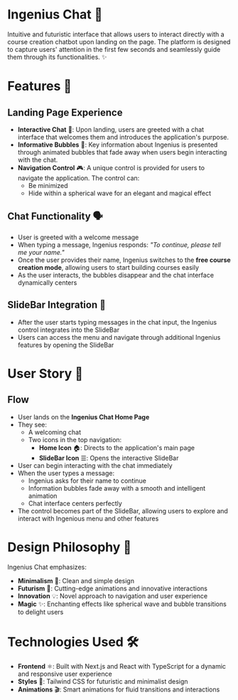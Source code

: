 # Ingenius Chat 🤖

Intuitive and futuristic interface that allows users to interact directly with a course creation chatbot upon landing on the page. The platform is designed to capture users' attention in the first few seconds and seamlessly guide them through its functionalities. ✨

# Features 🌟

## Landing Page Experience
- **Interactive Chat** 💬: Upon landing, users are greeted with a chat interface that welcomes them and introduces the application's purpose.
- **Informative Bubbles** 🫧: Key information about Ingenius is presented through animated bubbles that fade away when users begin interacting with the chat.
- **Navigation Control** 🎮: A unique control is provided for users to navigate the application. The control can:
   - Be minimized
   - Hide within a spherical wave for an elegant and magical effect

## Chat Functionality 🗣️
- User is greeted with a welcome message
- When typing a message, Ingenius responds: *"To continue, please tell me your name."*
- Once the user provides their name, Ingenius switches to the **free course creation mode**, allowing users to start building courses easily
- As the user interacts, the bubbles disappear and the chat interface dynamically centers

## SlideBar Integration 🔄
- After the user starts typing messages in the chat input, the Ingenius control integrates into the SlideBar
- Users can access the menu and navigate through additional Ingenius features by opening the SlideBar

# User Story 👤

## Flow
- User lands on the **Ingenius Chat Home Page**
- They see:
   - A welcoming chat
   - Two icons in the top navigation:
      - **Home Icon** 🏠: Directs to the application's main page
      - **SlideBar Icon** ☰: Opens the interactive SlideBar
- User can begin interacting with the chat immediately
- When the user types a message:
   - Ingenius asks for their name to continue
   - Information bubbles fade away with a smooth and intelligent animation
   - Chat interface centers perfectly
- The control becomes part of the SlideBar, allowing users to explore and interact with Ingenious menu and other features

# Design Philosophy 🎨

Ingenius Chat emphasizes:
- **Minimalism** 🎯: Clean and simple design
- **Futurism** 🚀: Cutting-edge animations and innovative interactions
- **Innovation** 💡: Novel approach to navigation and user experience
- **Magic** ✨: Enchanting effects like spherical wave and bubble transitions to delight users

# Technologies Used 🛠️

- **Frontend** ⚛️: Built with Next.js and React with TypeScript for a dynamic and responsive user experience
- **Styles** 🎨: Tailwind CSS for futuristic and minimalist design
- **Animations** 🎬: Smart animations for fluid transitions and interactions